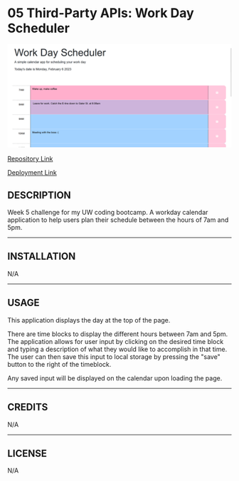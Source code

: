 # 05 Third-Party APIs: Work Day Scheduler

![preview](./assets/preview.png)

[Repository Link](https://github.com/tykervella/MYcalendarisbetter)

[Deployment Link](https://tykervella.github.io/MYcalendarisbetter/)


## DESCRIPTION
Week 5 challenge for my UW coding bootcamp. A workday calendar application to help users plan their schedule between the hours of 7am and 5pm. 

---

## INSTALLATION 

N/A

---

## USAGE

This application displays the day at the top of the page. 

There are time blocks to display the different hours between 7am and 5pm. The application allows for user input by clicking on the desired time block and typing a description of what they would like to accomplish in that time. The user can then save this input to local storage by pressing the "save" button to the right of the timeblock. 

Any saved input will be displayed on the calendar upon loading the page. 

---

## CREDITS 

N/A

---

## LICENSE 

N/A
